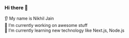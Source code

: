 ### Hi there 👋

👂 My name is Nikhil Jain<br/>
🔭 I’m currently working on awesome stuff<br/>
🌱 I’m currently learning new technology like Next.js, Node.js

